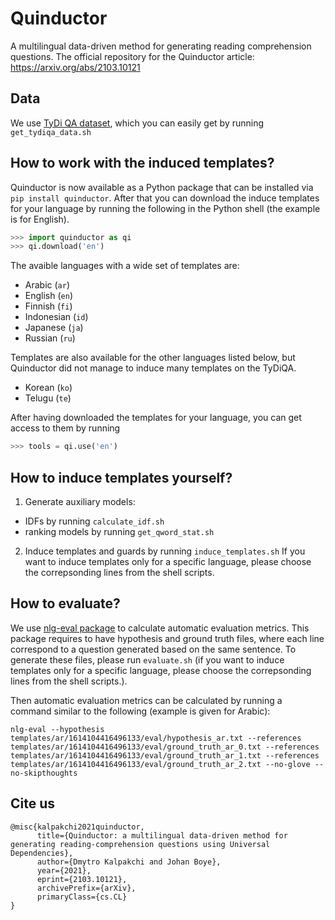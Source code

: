 # Quinductor
A multilingual data-driven method for generating reading comprehension questions. The official repository for the Quinductor article: https://arxiv.org/abs/2103.10121

## Data
We use [TyDi QA dataset](https://github.com/google-research-datasets/tydiqa), which you can easily get by running `get_tydiqa_data.sh`

## How to work with the induced templates?
Quinductor is now available as a Python package that can be installed via `pip install quinductor`. After that you can download the induce templates for your language by running the following in the Python shell (the example is for English).
```python
>>> import quinductor as qi
>>> qi.download('en')
```
The avaible languages with a wide set of templates are:
- Arabic (`ar`)
- English (`en`)
- Finnish (`fi`)
- Indonesian (`id`)
- Japanese (`ja`)
- Russian (`ru`)

Templates are also available for the other languages listed below, but Quinductor did not manage to induce many templates on the TyDiQA.
- Korean (`ko`)
- Telugu (`te`)

After having downloaded the templates for your language, you can get access to them by running
```python
>>> tools = qi.use('en')
```

## How to induce templates yourself?
1. Generate auxiliary models:
  - IDFs by running `calculate_idf.sh`
  - ranking models by running `get_qword_stat.sh`
2. Induce templates and guards by running `induce_templates.sh`
If you want to induce templates only for a specific language, please choose the correpsonding lines from the shell scripts.

## How to evaluate?
We use [nlg-eval package](https://github.com/Maluuba/nlg-eval) to calculate automatic evaluation metrics. 
This package requires to have hypothesis and ground truth files, where each line correspond to a question generated based on the same sentence.
To generate these files, please run `evaluate.sh` (if you want to induce templates only for a specific language, please choose the correpsonding lines from the shell scripts.).

Then automatic evaluation metrics can be calculated by running a command similar to the following (example is given for Arabic):

```nlg-eval --hypothesis templates/ar/1614104416496133/eval/hypothesis_ar.txt --references templates/ar/1614104416496133/eval/ground_truth_ar_0.txt --references templates/ar/1614104416496133/eval/ground_truth_ar_1.txt --references templates/ar/1614104416496133/eval/ground_truth_ar_2.txt --no-glove --no-skipthoughts```

## Cite us
```
@misc{kalpakchi2021quinductor,
      title={Quinductor: a multilingual data-driven method for generating reading-comprehension questions using Universal Dependencies}, 
      author={Dmytro Kalpakchi and Johan Boye},
      year={2021},
      eprint={2103.10121},
      archivePrefix={arXiv},
      primaryClass={cs.CL}
}
```
